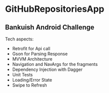 # GitHubRepositoriesApp

## Bankuish Android Challenge

Tech aspects:
- Retrofit for Api call 
- Gson for Parsing Response
- MVVM Architecture 
- Navigation and NavArgs for the fragments 
- Dependency Injection with Dagger 
- Unit Tests 
- Loading/Error State 
- Swipe to Refresh
